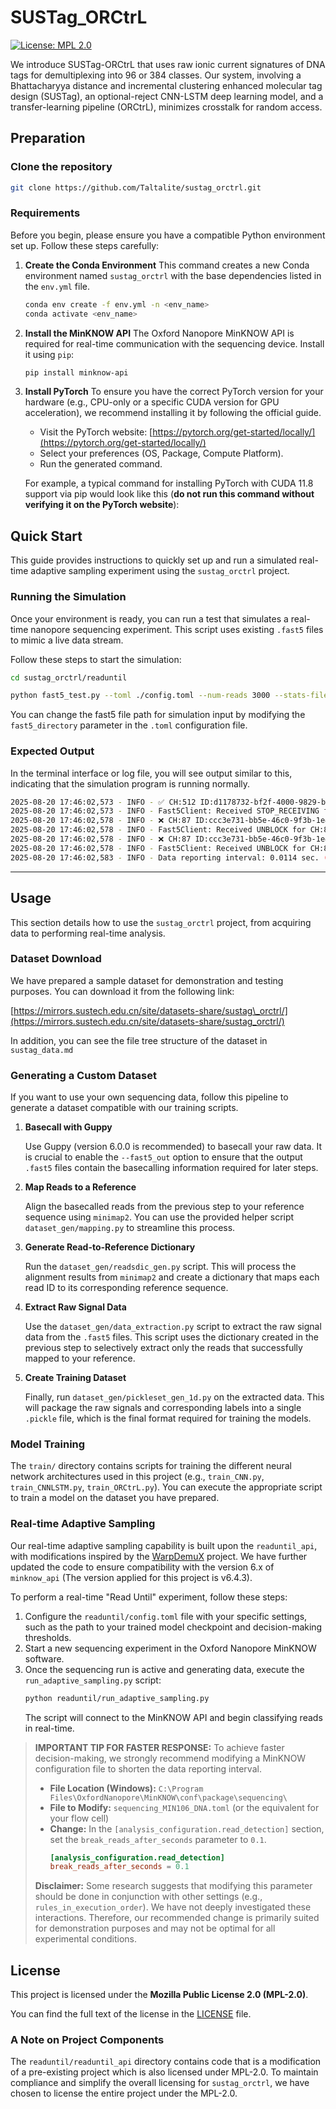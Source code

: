 # SUSTag_ORCtrL

[![License: MPL 2.0](https://img.shields.io/badge/License-MPL_2.0-brightgreen.svg)](https://opensource.org/licenses/MPL-2.0)

We introduce SUSTag-ORCtrL that uses raw ionic current signatures of DNA tags for demultiplexing into 96 or 384 classes. Our system, involving a Bhattacharyya distance and incremental clustering enhanced molecular tag design (SUSTag), an optional-reject CNN-LSTM deep learning model, and a transfer-learning pipeline (ORCtrL), minimizes crosstalk for random access.

## Preparation

### Clone the repository

``` bash
git clone https://github.com/Taltalite/sustag_orctrl.git
```

### Requirements

Before you begin, please ensure you have a compatible Python environment set up. Follow these steps carefully:

1.  **Create the Conda Environment**
    This command creates a new Conda environment named `sustag_orctrl` with the base dependencies listed in the `env.yml` file.

    ```bash
    conda env create -f env.yml -n <env_name>
    conda activate <env_name>
    ```

2.  **Install the MinKNOW API**
    The Oxford Nanopore MinKNOW API is required for real-time communication with the sequencing device. Install it using `pip`:

    ```bash
    pip install minknow-api
    ```
3.  **Install PyTorch**
    To ensure you have the correct PyTorch version for your hardware (e.g., CPU-only or a specific CUDA version for GPU acceleration), we recommend installing it by following the official guide.

      * Visit the PyTorch website: [https://pytorch.org/get-started/locally/](https://pytorch.org/get-started/locally/)
      * Select your preferences (OS, Package, Compute Platform).
      * Run the generated command.

    For example, a typical command for installing PyTorch with CUDA 11.8 support via pip would look like this (**do not run this command without verifying it on the PyTorch website**):

## Quick Start

This guide provides instructions to quickly set up and run a simulated real-time adaptive sampling experiment using the `sustag_orctrl` project.

### Running the Simulation

Once your environment is ready, you can run a test that simulates a real-time nanopore sequencing experiment. This script uses existing `.fast5` files to mimic a live data stream.

Follow these steps to start the simulation:

```bash
cd sustag_orctrl/readuntil

python fast5_test.py --toml ./config.toml --num-reads 3000 --stats-file fast5_test.csv --log-file fast5_test.log 
```

You can change the fast5 file path for simulation input by modifying the ```fast5_directory``` parameter in the ```.toml``` configuration file.

### Expected Output

In the terminal interface or log file, you will see output similar to this, indicating that the simulation program is running normally.

```bash
2025-08-20 17:46:02,573 - INFO - ✅ CH:512 ID:d1178732-bf2f-4000-9829-b487dc7b931f - Target - pred=40, conf=0.99
2025-08-20 17:46:02,573 - INFO - Fast5Client: Received STOP_RECEIVING for CH:512, Read:d1178732-bf2f-4000-9829-b487dc7b931f
2025-08-20 17:46:02,578 - INFO - ❌ CH:87 ID:ccc3e731-bb5e-46c0-9f3b-1e4e479555c5 - Non-target - pred=23, conf=0.99
2025-08-20 17:46:02,578 - INFO - Fast5Client: Received UNBLOCK for CH:87, Read:ccc3e731-bb5e-46c0-9f3b-1e4e479555c5. Simulating removal.
2025-08-20 17:46:02,578 - INFO - ❌ CH:87 ID:ccc3e731-bb5e-46c0-9f3b-1e4e479555c5 - Non-target - pred=23, conf=0.99
2025-08-20 17:46:02,578 - INFO - Fast5Client: Received UNBLOCK for CH:87, Read:ccc3e731-bb5e-46c0-9f3b-1e4e479555c5. Simulating removal.
2025-08-20 17:46:02,583 - INFO - Data reporting interval: 0.0114 sec. (This batch contains 11 reads)
```


-----

## Usage

This section details how to use the `sustag_orctrl` project, from acquiring data to performing real-time analysis.

### Dataset Download

We have prepared a sample dataset for demonstration and testing purposes. You can download it from the following link:

[https://mirrors.sustech.edu.cn/site/datasets-share/sustag\_orctrl/](https://mirrors.sustech.edu.cn/site/datasets-share/sustag_orctrl/)

In addition, you can see the file tree structure of the dataset in ```sustag_data.md```

### Generating a Custom Dataset

If you want to use your own sequencing data, follow this pipeline to generate a dataset compatible with our training scripts.

1.  **Basecall with Guppy**

    Use Guppy (version 6.0.0 is recommended) to basecall your raw data. It is crucial to enable the `--fast5_out` option to ensure that the output `.fast5` files contain the basecalling information required for later steps.

2.  **Map Reads to a Reference**

    Align the basecalled reads from the previous step to your reference sequence using `minimap2`. You can use the provided helper script `dataset_gen/mapping.py` to streamline this process.

3.  **Generate Read-to-Reference Dictionary**

    Run the `dataset_gen/readsdic_gen.py` script. This will process the alignment results from `minimap2` and create a dictionary that maps each read ID to its corresponding reference sequence.

4.  **Extract Raw Signal Data**

    Use the `dataset_gen/data_extraction.py` script to extract the raw signal data from the `.fast5` files. This script uses the dictionary created in the previous step to selectively extract only the reads that successfully mapped to your reference.

5.  **Create Training Dataset**

    Finally, run `dataset_gen/pickleset_gen_1d.py` on the extracted data. This will package the raw signals and corresponding labels into a single `.pickle` file, which is the final format required for training the models.

### Model Training

The `train/` directory contains scripts for training the different neural network architectures used in this project (e.g., `train_CNN.py`, `train_CNNLSTM.py`, `train_ORCtrL.py`). You can execute the appropriate script to train a model on the dataset you have prepared.

### Real-time Adaptive Sampling

Our real-time adaptive sampling capability is built upon the `readuntil_api`, with modifications inspired by the [WarpDemuX](https://github.com/KleistLab/WarpDemuX) project. We have further updated the code to ensure compatibility with the version 6.x of ```minknow_api``` (The version applied for this project is v6.4.3).

To perform a real-time "Read Until" experiment, follow these steps:

1.  Configure the `readuntil/config.toml` file with your specific settings, such as the path to your trained model checkpoint and decision-making thresholds.
2.  Start a new sequencing experiment in the Oxford Nanopore MinKNOW software.
3.  Once the sequencing run is active and generating data, execute the `run_adaptive_sampling.py` script:
    ```bash
    python readuntil/run_adaptive_sampling.py
    ```
    The script will connect to the MinKNOW API and begin classifying reads in real-time.

> **IMPORTANT TIP FOR FASTER RESPONSE:**
> To achieve faster decision-making, we strongly recommend modifying a MinKNOW configuration file to shorten the data reporting interval.
>
>   * **File Location (Windows):** `C:\Program Files\OxfordNanopore\MinKNOW\conf\package\sequencing\`
>   * **File to Modify:** `sequencing_MIN106_DNA.toml` (or the equivalent for your flow cell)
>   * **Change:** In the `[analysis_configuration.read_detection]` section, set the `break_reads_after_seconds` parameter to `0.1`.
>     ```toml
>     [analysis_configuration.read_detection]
>     break_reads_after_seconds = 0.1 
>     ```
>
> **Disclaimer:** Some research suggests that modifying this parameter should be done in conjunction with other settings (e.g., `rules_in_execution_order`). We have not deeply investigated these interactions. Therefore, our recommended change is primarily suited for demonstration purposes and may not be optimal for all experimental conditions.


## License

This project is licensed under the **Mozilla Public License 2.0 (MPL-2.0)**.

You can find the full text of the license in the [LICENSE](https://github.com/Taltalite/sustag_orctrl/blob/main/LICENSE) file.

### A Note on Project Components

The `readuntil/readuntil_api` directory contains code that is a modification of a pre-existing project which is also licensed under MPL-2.0. To maintain compliance and simplify the overall licensing for `sustag_orctrl`, we have chosen to license the entire project under the MPL-2.0.
